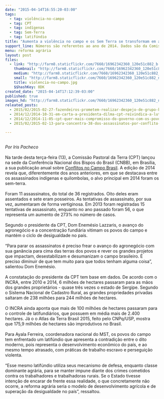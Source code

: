 ```yaml
---
date: "2015-04-14T16:55:20-03:00"
tags:
  - tag: violência-no-campo
  - tag: CPT
  - tag: indígenas
  - tag: Sem-Terra
  - tag: latifúndio
title: "Aumenta a violência no campo e os Sem Terra se transformam em alvo principal\n"
support_line: Números são referentes ao ano de 2014. Dados são da Comissão Pastoral da Terra.
menu: reforma agrária
layout: post
files:
  - link: "http://farm8.staticflickr.com/7660/16962342360_120e51c882_b.jpg"
    thumbnail: "http://farm8.staticflickr.com/7660/16962342360_120e51c882_t.jpg"
    medium: "http://farm8.staticflickr.com/7660/16962342360_120e51c882_z.jpg"
    small: "http://farm8.staticflickr.com/7660/16962342360_120e51c882_n.jpg"
    title: violencia-no-campo.jpg
    $$hashKey: 0DK
created_date: "2015-04-14T17:12:39-03:00"
published: true
images_hd: "http://farm8.staticflickr.com/7660/16962342360_120e51c882_n.jpg"
releated_posts:
  - 2015/02/2015-02-27-fazendeiros-prometem-realizar-despejo-de-grupo-kaiowa-com-as-proprias-maos.md
  - 2014/12/2014-10-31-em-carta-a-presidenta-dilma-cpt-reivindica-a-luta-dos-povos-do-campo.md
  - 2014/12/2014-11-05-cpt-quer-mais-compromisso-do-governo-com-os-povos-que-lutam-pela-terra.md
  - 2015/02/2015-02-13-para-concentra-38-dos-assassinatos-por-conflito-de-terra-no-pais.md

---
```

<div>&nbsp;</div>

<div><em>Por Iris Pacheco</em></div>

<div>&nbsp;</div>

<div>Na tarde desta ter&ccedil;a-feira (13), a Comiss&atilde;o Pastoral da Terra (CPT) lan&ccedil;ou na sede da Confer&ecirc;ncia Nacional dos Bispos do Brasil (CNBB), em Bras&iacute;lia, a sua publica&ccedil;&atilde;o anual sobre <a href="http://www.cptnacional.org.br/index.php/component/jdownloads/viewdownload/43-conflitos-no-campo-brasil-publicacao/2392-conflitos-no-campo-brasil-2014?Itemid=23">Conflitos no Campo Brasil</a>. A edi&ccedil;&atilde;o de 2014 revela que, diferentemente dos anos anteriores, em que se destacava entre os assassinados ind&iacute;genas e quilombolas, o alvo principal em 2014 foram os sem-terra.</div>

<div><br />
Foram 11 assassinatos, do total de 36 registrados. Oito deles eram assentados e sete eram posseiros. As tentativas de assassinato, por sua vez, aumentaram de forma vertiginosa. Em 2013 foram registradas 15 tentativas de assassinato, enquanto no ano passado foram 56, o que representa um aumento de 273% no n&uacute;mero de casos.</div>

<div><br />
Segundo o presidente da CPT, Dom Enem&eacute;sio Lazzaris, o avan&ccedil;o do agroneg&oacute;cio e a concentra&ccedil;&atilde;o fundi&aacute;ria vitimam os povos do campo e mant&eacute;m o ciclo de desigualdade no pa&iacute;s.</div>

<div>&nbsp;</div>

<div>&ldquo;Para parar os assassinatos &eacute; preciso frear o avan&ccedil;o do agroneg&oacute;cio com sua gan&acirc;ncia para cima das terras dos povos e rever os grandes projetos que impactam, desestabilizam e desumanizam o campo brasileiro. &Eacute; preciso diminuir de que tem muito para que todos tenham alguma coisa&rdquo;, salientou Dom Enem&eacute;sio.</div>

<div>&nbsp;</div>

<div>A constata&ccedil;&atilde;o do presidente da CPT tem base em dados. De acordo com o INCRA, entre 2010 e 2014, 6 milh&otilde;es de hectares passaram para as m&atilde;os dos grandes propriet&aacute;rios - quase tr&ecirc;s vezes o estado de Sergipe. Segundo o Sistema Nacional de Cadastro Rural, as grandes propriedades privadas saltaram de 238 milh&otilde;es para 244 milh&otilde;es de hectares.</div>

<div>&nbsp;</div>

<div>O INCRA ainda aponta que mais de 100 milh&otilde;es de hectares passaram para o controle de latifundi&aacute;rios, que possuem em m&eacute;dia mais de 2.400 hectares. J&aacute; o o Atlas da Terra Brasil 2015, feito pelo CNPq/USP, mostra que 175,9 milh&otilde;es de hectares s&atilde;o improdutivos no Brasil.</div>

<div>&nbsp;</div>

<div>Para Ayala Ferreira, coordenadora nacional do MST, os povos do campo tem enfrentado um latif&uacute;ndio que apresenta a contradi&ccedil;&atilde;o entre o dito moderno, pois representa o desenvolvimento econ&ocirc;mico do pa&iacute;s, e ao mesmo tempo atrasado, com pr&aacute;ticas de trabalho escravo e persegui&ccedil;&atilde;o violenta.</div>

<div>&nbsp;</div>

<div>&ldquo;Esse mesmo latif&uacute;ndio utiliza seus mecanismo de defesa, enquanto classe dominante agr&aacute;ria, para se manter impune diante dos crimes cometidos contra os trabalhadores e trabalhadoras rurais. Se o Estado tivesse inten&ccedil;&atilde;o de encarar de frente essa realidade, o que concretamente n&atilde;o ocorre, a reforma agr&aacute;ria seria o modelo de desenvolvimento agr&iacute;cola e de supera&ccedil;&atilde;o da desigualdade no pa&iacute;s&rdquo;, ressaltou.</div>

<div>&nbsp;</div>

<div>&nbsp;</div>
